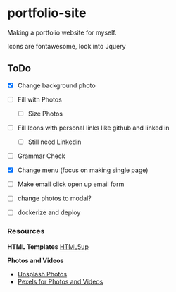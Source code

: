 # portfolio-site
Making a portfolio website for myself.

Icons are fontawesome, look into Jquery


## ToDo
* [x] Change background photo
* [ ] Fill with Photos
    * [ ] Size Photos
* [ ] Fill Icons with personal links like github and linked in
    * [ ] Still need Linkedin 
* [ ] Grammar Check
* [x] Change menu (focus on making single page)
* [ ] Make email click open up email form
* [ ] change photos to modal?
* [ ] dockerize and deploy


### Resources
**HTML Templates**
[HTML5up](https://html5up.net/)


**Photos and Videos**
* [Unsplash Photos](https://unsplash.com/)
* [Pexels for Photos and Videos](https://www.pexels.com/search/videos/vacation%20beach%20/)